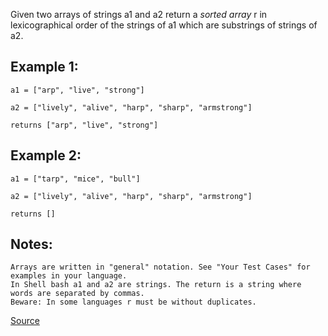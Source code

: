 Given two arrays of strings a1 and a2 return a *sorted array* r in lexicographical order of the strings of a1 which are substrings of strings of a2.

## Example 1:
````
a1 = ["arp", "live", "strong"]

a2 = ["lively", "alive", "harp", "sharp", "armstrong"]

returns ["arp", "live", "strong"]
````

## Example 2:
````
a1 = ["tarp", "mice", "bull"]

a2 = ["lively", "alive", "harp", "sharp", "armstrong"]

returns []
````

## Notes:

    Arrays are written in "general" notation. See "Your Test Cases" for examples in your language.
    In Shell bash a1 and a2 are strings. The return is a string where words are separated by commas.
    Beware: In some languages r must be without duplicates.


[Source](https://www.codewars.com/kata/550554fd08b86f84fe000a58)
